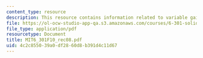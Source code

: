 ```yaml
---
content_type: resource
description: This resource contains information related to variable gain.
file: https://ol-ocw-studio-app-qa.s3.amazonaws.com/courses/6-301-solid-state-circuits-fall-2010/4c2c855039a0df2860d8b391d4c11d67_MIT6_301F10_rec08.pdf
file_type: application/pdf
resourcetype: Document
title: MIT6_301F10_rec08.pdf
uid: 4c2c8550-39a0-df28-60d8-b391d4c11d67
---
```

